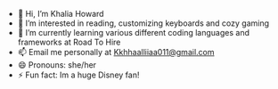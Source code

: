 - 👋 Hi, I’m Khalia Howard
- 👀 I’m interested in reading, customizing keyboards and cozy gaming
- 🌱 I’m currently learning various different coding languages and frameworks at Road To Hire
- 📫 Email me personally at Kkhhaalliiaa011@gmail.com
- 😄 Pronouns: she/her
- ⚡ Fun fact: Im a huge Disney fan!
